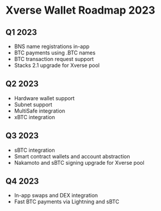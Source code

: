 # Xverse Wallet Roadmap 2023

## Q1 2023
- BNS name registrations in-app
- BTC payments using .BTC names
- BTC transaction request support
- Stacks 2.1 upgrade for Xverse pool

## Q2 2023
- Hardware wallet support
- Subnet support
- MultiSafe integration
- xBTC integration

## Q3 2023
- sBTC integration
- Smart contract wallets and account abstraction
- Nakamoto and sBTC signing upgrade for Xverse pool

## Q4 2023
- In-app swaps and DEX integration
- Fast BTC payments via Lightning and sBTC
